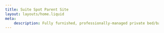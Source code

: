 ```yaml
---
title: Suite Spot Parent Site
layout: layouts/home.liquid
meta:
    description: Fully furnished, professionally-managed private bed/bath co-living suites in the Bay Area and Redwood City, CA.
---
```

